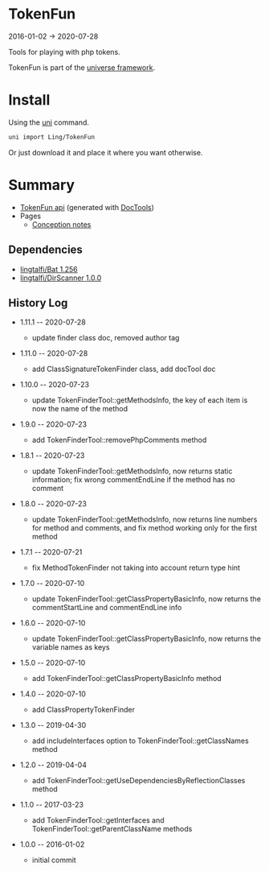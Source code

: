 TokenFun
=================
2016-01-02 -> 2020-07-28




Tools for playing with php tokens.



TokenFun is part of the [universe framework](https://github.com/karayabin/universe-snapshot).


Install
==========
Using the [uni](https://github.com/lingtalfi/universe-naive-importer) command.
```bash
uni import Ling/TokenFun
```

Or just download it and place it where you want otherwise.




Summary
===========
- [TokenFun api](https://github.com/lingtalfi/TokenFun/blob/master/doc/api/Ling/TokenFun.md) (generated with [DocTools](https://github.com/lingtalfi/DocTools))
- Pages
    - [Conception notes](https://github.com/lingtalfi/TokenFun/blob/master/doc/pages/conception-notes.md)









Dependencies
------------------

- [lingtalfi/Bat 1.256](https://github.com/lingtalfi/Bat)
- [lingtalfi/DirScanner 1.0.0](https://github.com/lingtalfi/DirScanner)




History Log
------------------
    
- 1.11.1 -- 2020-07-28

    - update finder class doc, removed author tag
    
- 1.11.0 -- 2020-07-28

    - add ClassSignatureTokenFinder class, add docTool doc
    
- 1.10.0 -- 2020-07-23

    - update TokenFinderTool::getMethodsInfo, the key of each item is now the name of the method 
    
- 1.9.0 -- 2020-07-23

    - add TokenFinderTool::removePhpComments method
    
- 1.8.1 -- 2020-07-23

    - update TokenFinderTool::getMethodsInfo, now returns static information; fix wrong commentEndLine if the method has no comment
    
- 1.8.0 -- 2020-07-23

    - update TokenFinderTool::getMethodsInfo, now returns line numbers for method and comments, and fix method working only for the first method
    
- 1.7.1 -- 2020-07-21

    - fix MethodTokenFinder not taking into account return type hint
    
- 1.7.0 -- 2020-07-10

    - update TokenFinderTool::getClassPropertyBasicInfo, now returns the commentStartLine and commentEndLine info
    
- 1.6.0 -- 2020-07-10

    - update TokenFinderTool::getClassPropertyBasicInfo, now returns the variable names as keys
    
- 1.5.0 -- 2020-07-10

    - add TokenFinderTool::getClassPropertyBasicInfo method
    
- 1.4.0 -- 2020-07-10

    - add ClassPropertyTokenFinder
    
- 1.3.0 -- 2019-04-30

    - add includeInterfaces option to TokenFinderTool::getClassNames method
    
- 1.2.0 -- 2019-04-04

    - add TokenFinderTool::getUseDependenciesByReflectionClasses method
    
- 1.1.0 -- 2017-03-23

    - add TokenFinderTool::getInterfaces and TokenFinderTool::getParentClassName methods
    
- 1.0.0 -- 2016-01-02

    - initial commit
    
    



